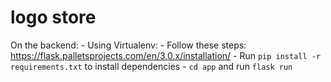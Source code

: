 # logo store
 
On the backend:
    - Using Virtualenv:
        - Follow these steps: https://flask.palletsprojects.com/en/3.0.x/installation/
        - Run `pip install -r requirements.txt` to install dependencies
        - `cd app` and run `flask run`
